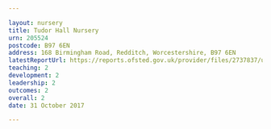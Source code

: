 ```yaml
---

layout: nursery
title: Tudor Hall Nursery
urn: 205524
postcode: B97 6EN
address: 168 Birmingham Road, Redditch, Worcestershire, B97 6EN
latestReportUrl: https://reports.ofsted.gov.uk/provider/files/2737837/urn/205524.pdf
teaching: 2
development: 2
leadership: 2
outcomes: 2
overall: 2
date: 31 October 2017

---
```

